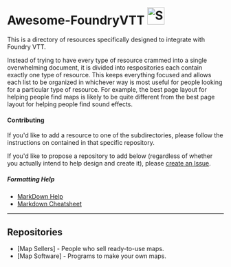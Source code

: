 # Awesome-FoundryVTT <img src="http://i.imgur.com/Cj4rMrS.gif" height="40" alt="Swimming Octocat" title="Games on GitHub">

This is a directory of resources specifically designed to integrate with Foundry VTT.

Instead of trying to have every type of resource crammed into a single overwhelming document, it is divided into respositories each contain exactly one type of resource. This keeps everything focused and allows each list to be organized in whichever way is most useful for people looking for a particular type of resource. For example, the best page layout for helping people find maps is likely to be quite different from the best page layout for helping people find sound effects.

#### Contributing

If you'd like to add a resource to one of the subdirectories, please follow the instructions on contained in that specific repository.

If you'd like to propose a repository to add below (regardless of whether you actually intend to help design and create it), please [create an Issue](https://github.com/SquareBottle/Awesome-FoundryVTT/issues).

##### Formatting Help

- [MarkDown Help](https://help.github.com/articles/github-flavored-markdown)
- [Markdown Cheatsheet](https://github.com/adam-p/markdown-here/wiki/Markdown-Cheatsheet)

-------

## Repositories

- [Map Sellers] - People who sell ready-to-use maps. 
- [Map Software] - Programs to make your own maps.
